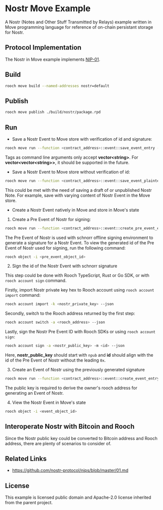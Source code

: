 # Nostr Move Example

A Nostr (Notes and Other Stuff Transmitted by Relays) example written in Move programming language for reference of on-chain persistant storage for Nostr.

## Protocol Implementation

The Nostr in Move example implements [NIP-01](https://github.com/nostr-protocol/nips/blob/master/01.md).

## Build

```zsh
rooch move build --named-addresses nostr=default
```

## Publish

```zsh
rooch move publish ./build/nostr/package.rpd
```

## Run

- Save a Nostr Event to Move store with verification of id and signature:
```zsh
rooch move run --function <contract_address>::event::save_event_entry --args "string:<public_key>" --args "u64:<created_at>" --args "u16:<kind>" --args "vector<string>:<tags>" --args "string:<content>" --args "string:<signature>"
```
Tags as command line arguments only accept **vector\<string\>**. For **vector\<vector\<string\>\>**, it should be supported in the future.
- Save a Nostr Event to Move store without verification of id:
```zsh
rooch move run --function <contract_address>::event::save_event_plaintext_entry --args "string:<id>" --args "string:<public_key>" --args "u64:<created_at>" --args "u16:<kind>" --args "vector<string>:<tags>" --args "string:<content>" --args "string:<signature>"
```
This could be met with the need of saving a draft of or unpublished Nostr Note. For example, save with varying content of Nostr Event in the Move store.
- Create a Nostr Event natively in Move and store in Move's state
1. Create a Pre Event of Nostr for signing:
```zsh
rooch move run --function <contract_address>::event::create_pre_event_entry --args "string:<public_key>" --args "u16:<kind>" --args "vector<string>:<tags>" --args "string:<content>"
```
The Pre Event of Nostr is used with schnorr offline signing environment to generate a signature for a Nostr Event. To view the generated id of the Pre Event of Nostr used for signing, run the following command:
```zsh
rooch object -i <pre_event_object_id>
```
2. Sign the id of the Nostr Event with schnorr signature

This step could be done with Rooch TypeScript, Rust or Go SDK, or with `rooch account sign` command.

Firstly, import Nostr private key hex to Rooch account using `rooch account import` command:
```zsh
rooch account import -k <nostr_private_key> --json
```

Secondly, switch to the Rooch address returned by the first step:
```zsh
rooch account switch -a <rooch_address> --json
```

Lastly, sign the Nostr Pre Event ID with Rooch SDKs or using `rooch account sign`:
```zsh
rooch account sign -a <nostr_public_key> -m <id> --json
```
Here, **nostr_public_key** should start with `npub` and **id** should align with the id of the Pre Event of Nostr without the leading `0x`.

3. Create an Event of Nostr using the previously generated signature
```zsh
rooch move run --function <contract_address>::event::create_event_entry --args "string:<public_key>" --args "string:<signature>"
```
The public key is required to derive the owner's rooch address for generating an Event of Nostr.

4. View the Nostr Event in Move's state
```zsh
rooch object -i <event_object_id>
```

## Interoperate Nostr with Bitcoin and Rooch

Since the Nostr public key could be converted to Bitcoin address and Rooch address, there are plenty of scenarios to consider of.

## Related Links

- https://github.com/nostr-protocol/nips/blob/master/01.md

## License

This example is licensed public domain and Apache-2.0 license inherited from the parent project.
